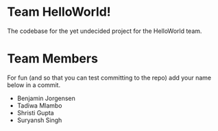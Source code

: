 # Team HelloWorld!
The codebase for the yet undecided project for the HelloWorld team.

# Team Members
For fun (and so that you can test committing to the repo) add your name below in a commit.
* Benjamin Jorgensen
* Tadiwa Mlambo
* Shristi Gupta
* Suryansh Singh

